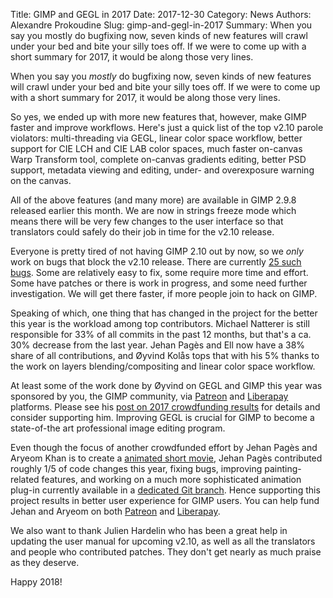 Title: GIMP and GEGL in 2017
Date: 2017-12-30
Category: News
Authors: Alexandre Prokoudine
Slug: gimp-and-gegl-in-2017
Summary: When you say you mostly do bugfixing now, seven kinds of new features will crawl under your bed and bite your silly toes off. If we were to come up with a short summary for 2017, it would be along those very lines.

When you say you _mostly_ do bugfixing now, seven kinds of new features will crawl under your bed and bite your silly toes off. If we were to come up with a short summary for 2017, it would be along those very lines.

So yes, we ended up with more new features that, however, make GIMP faster and improve workflows. Here's just a quick list of the top v2.10 parole violators: multi-threading via GEGL, linear color space workflow, better support for CIE LCH and CIE LAB color spaces, much faster on-canvas Warp Transform tool, complete on-canvas gradients editing, better PSD support, metadata viewing and editing, under- and overexposure warning on the canvas.

All of the above features (and many more) are available in GIMP 2.9.8 released earlier this month. We are now in strings freeze mode which means there will be very few changes to the user interface so that translators could safely do their job in time for the v2.10 release.

Everyone is pretty tired of not having GIMP 2.10 out by now, so we _only_ work on bugs that block the v2.10 release. There are currently [25 such bugs](https://bugzilla.gnome.org/buglist.cgi?quicksearch=product%3A%22gimp%22%20severity%3Ablocker%20target%3A2.10&list_id=276540). Some are relatively easy to fix, some require more time and effort. Some have patches or there is work in progress, and some need further investigation. We will get there faster, if more people join to hack on GIMP.

Speaking of which, one thing that has changed in the project for the better this year is the workload among top contributors. Michael Natterer is still responsible for 33% of all commits in the past 12 months, but that's a ca. 30% decrease from the last year. Jehan Pagès and Ell now have a 38% share of all contributions, and Øyvind Kolås tops that with his 5% thanks to the work on layers blending/compositing and linear color space workflow.

At least some of the work done by Øyvind on GEGL and GIMP this year was sponsored by you, the GIMP community, via [Patreon](https://www.patreon.com/pippin) and [Liberapay](https://liberapay.com/pippin) platforms. Please see his [post on 2017 crowdfunding results](https://www.patreon.com/posts/first-year-on-15787128) for details and consider supporting him. Improving GEGL is crucial for GIMP to become a state-of-the art professional image editing program.

Even though the focus of another crowdfunded effort by Jehan Pagès and Aryeom Khan is to create a [animated short movie](https://film.zemarmot.net/en/), Jehan Pagès contributed roughly 1/5 of code changes this year, fixing bugs, improving painting-related features, and working on a much more sophisticated animation plug-in currently available in a [dedicated Git branch](https://git.gnome.org/browse/gimp/log/?h=wip/animation). Hence supporting this project results in better user experience for GIMP users. You can help fund Jehan and Aryeom on both [Patreon](https://www.patreon.com/zemarmot) and [Liberapay](https://liberapay.com/ZeMarmot).

We also want to thank Julien Hardelin who has been a great help in updating the user manual for upcoming v2.10, as well as all the translators and people who contributed patches. They don't get nearly as much praise as they deserve.

Happy 2018!